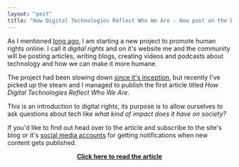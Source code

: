 ```yaml
---
layout: "post"
title: "How Digital Technologies Reflect Who We Are - New post on the Digital Rights Blog"
---
```


As I mentioned [long ago][1], I am starting a new project to promote human rights online.<!--more--> I call it *digital rights* and on it's website me and the community will be posting articles, writing blogs, creating videos and podcasts about technology and how we can make it more humane.

[1]: https://alex-esc.github.io/posts/new-blogs-on-digital-rights.html

The project had been slowing down [since it's inception][2], but recently I've picked up the steam and I managed to publish the first article titled *How Digital Technologies Reflect Who We Are*.

[2]: https://alex-esc.github.io/posts/why-online-privacy-matters.html

This is an introduction to digital rights, its purpose is to allow ourselves to ask questions about tech like *what kind of impact does it have on society?*

If you'd like to find out head over to the article and subscribe to the site's blog or it's [social media accounts][3] for getting notifications when new content gets published.

[3]: https://digital-rights.github.io/contact


**[<center>Click here to read the article</center>][4]**

[4]: https://digital-rights.github.io/2019/06/10/digital-impact.html